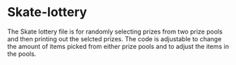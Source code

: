# Skate-lottery
The Skate lottery file is for randomly selecting prizes from two prize pools and then printing out the selcted prizes. The code is adjustable to change the amount of items picked from either prize pools and to adjust the items in the pools.
